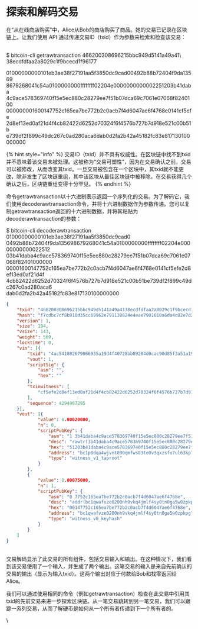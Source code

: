 # 探索和解码交易

在“从在线商店购买”中，Alice从Bob的商店购买了商品。她的交易已记录在区块链上。让我们使用 API 通过传递交易ID（txid）作为参数来检索和检查该交易：

\
$ bitcoin-cli getrawtransaction 466200308696215bbc949d5141a49a41\\\
38ecdfdfaa2a8029c1f9bcecd1f96177

01000000000101eb3ae38f27191aa5f3850dc9cad00492b88b72404f9da13569 8679268041c54a0100000000ffffffff02204e0000000000002251203b41daba 4c9ace578369740f15e5ec880c28279ee7f51b07dca69c7061e07068f8240100 000000001600147752c165ea7be772b2c0acb7f4d6047ae6f4768e0141cf5efe 2d8ef13ed0af21d4f4cb82422d6252d70324f6f4576b727b7d918e521c00b51b e739df2f899c49dc267c0ad280aca6dab0d2fa2b42a45182fc83e817130100000000

{% hint style="info" %}
交易ID（txid）并不具有权威性。在区块链中找不到txid并不意味着该交易未被处理。这被称为“交易可塑性”，因为在交易确认之前，交易可以被修改，从而改变其txid。一旦交易被包含在一个区块中，其txid就不能更改，除非发生了区块链重组，其中该区块从最佳区块链中被移除。在交易获得几个确认之后，区块链重组变得十分罕见。
{% endhint %}

命令getrawtransaction以十六进制表示返回一个序列化的交易。为了解码它，我们使用decoderawtransaction命令，并将十六进制数据作为参数传递。您可以复制getrawtransaction返回的十六进制数据，并将其粘贴为decoderawtransaction的参数：

$ bitcoin-cli decoderawtransaction 01000000000101eb3ae38f27191aa5f3850dc9cad0\
0492b88b72404f9da135698679268041c54a0100000000ffffffff02204e00000000000022512\
03b41daba4c9ace578369740f15e5ec880c28279ee7f51b07dca69c7061e07068f82401000000\
00001600147752c165ea7be772b2c0acb7f4d6047ae6f4768e0141cf5efe2d8ef13ed0af21d4f\
4cb82422d6252d70324f6f4576b727b7d918e521c00b51be739df2f899c49dc267c0ad280aca6\
dab0d2fa2b42a45182fc83e817130100000000

```json
{
	"txid": "466200308696215bbc949d5141a49a4138ecdfdfaa2a8029c1f9bcecd1f96177",
	"hash": "f7cdbc7cf8b910d35cc69962e791138624e4eae7901010a6da4c02e7d238cdac",
	"version": 1,
	"size": 194,
	"vsize": 143,
	"weight": 569,
	"locktime": 0,
	"vin": [{
		"txid": "4ac541802679866935a19d4f40728bb89204d0cac90d85f3a51a19...aeb",
		"vout": 1,
		"scriptSig": {
			"asm": "",
			"hex": ""
		},
		"txinwitness": [
			"cf5efe2d8ef13ed0af21d4f4cb82422d6252d70324f6f4576b727b7d918e5...301"
		],
		"sequence": 4294967295
	}],
	"vout": [{
			"value": 0.00020000,
			"n": 0,
			"scriptPubKey": {
				"asm": "1 3b41daba4c9ace578369740f15e5ec880c28279ee7f51b07dca...068",
				"desc": "rawtr(3b41daba4c9ace578369740f15e5ec880c28279ee7f51b...6ev",
				"hex": "51203b41daba4c9ace578369740f15e5ec880c28279ee7f51b07d...068",
				"address": "bc1p8dqa4wjvnt890qmfws83te0v3qxzsfu7ul63kp7u56w8q...5qn",
				"type": "witness_v1_taproot"
			}
		},
		{
			"value": 0.00075000,
			"n": 1,
			"scriptPubKey": {
				"asm": "0 7752c165ea7be772b2c0acb7f4d6047ae6f4768e",
				"desc": "addr(bc1qwafvze0200nh9vkq4jmlf4sy0tn0ga5w0zpkpg)#qq404gts",
				"hex": "00147752c165ea7be772b2c0acb7f4d6047ae6f4768e",
				"address": "bc1qwafvze0200nh9vkq4jmlf4sy0tn0ga5w0zpkpg",
				"type": "witness_v0_keyhash"
			}
		}
	]
}
```

\
交易解码显示了此交易的所有组件，包括交易输入和输出。在这种情况下，我们看到该交易使用了一个输入，并生成了两个输出。这笔交易的输入是来自先前确认的交易的输出（显示为输入txid）。这两个输出对应于付款给Bob和找零返回给Alice。

我们可以通过使用相同的命令（例如getrawtransaction）检查在此交易中引用其txid的先前交易来进一步探索区块链。从一笔交易跳转到另一笔交易，我们可以跟踪一系列交易，从而了解硬币是如何从一个所有者传递到下一个所有者的。

\
